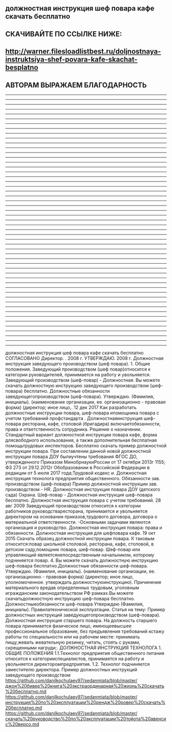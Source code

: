 должностная инструкция шеф повара кафе скачать бесплатно
--------------------------------------------------
СКАЧИВАЙТЕ ПО ССЫЛКЕ НИЖЕ:
--------------------------------------------------
http://warner.filesloadlistbest.ru/doljnostnaya-instruktsiya-shef-povara-kafe-skachat-besplatno
--------------------------------------------------
АВТОРАМ ВЫРАЖАЕМ БЛАГОДАРНОСТЬ
--------------------------------------------------
--------------------------------------------------
--------------------------------------------------
--------------------------------------------------
--------------------------------------------------
--------------------------------------------------
--------------------------------------------------
--------------------------------------------------
--------------------------------------------------
--------------------------------------------------
--------------------------------------------------
--------------------------------------------------
--------------------------------------------------
--------------------------------------------------
--------------------------------------------------
--------------------------------------------------
--------------------------------------------------
--------------------------------------------------
--------------------------------------------------
--------------------------------------------------
--------------------------------------------------
--------------------------------------------------
--------------------------------------------------
--------------------------------------------------
--------------------------------------------------
--------------------------------------------------
--------------------------------------------------
--------------------------------------------------
--------------------------------------------------
--------------------------------------------------
--------------------------------------------------
--------------------------------------------------
--------------------------------------------------
--------------------------------------------------
--------------------------------------------------
--------------------------------------------------
--------------------------------------------------
--------------------------------------------------
--------------------------------------------------
--------------------------------------------------
--------------------------------------------------
--------------------------------------------------
--------------------------------------------------
--------------------------------------------------
--------------------------------------------------
--------------------------------------------------
--------------------------------------------------
--------------------------------------------------
--------------------------------------------------
--------------------------------------------------
--------------------------------------------------
--------------------------------------------------
--------------------------------------------------
--------------------------------------------------
должностная инструкция шеф повара кафе скачать бесплатно СОГЛАСОВАНО Директор. . 2008 г. УТВЕРЖДАЮ.  2008 г. Должностная инструкция заведующего производством (шеф  повара). 1. Общие положения. Заведующий производством (шеф  повар)относится к категории руководителей, принимается на работу и увольняется. Заведующий производством (шеф-повар) - Должностная. Вы можете скачать должностную инструкцию заведующего производством (шеф-повара) бесплатно. Должностные обязанности заведующегопроизводством (шеф-повара). Утверждаю. (Фамилия, инициалы). (наименование организации, ее. организационно - правовая форма) (директор; иное лицо,. 12 дек 2017  Как разработать должностные инструкции повара, шеф-повара ипомощника повара с учетом требований профстандарта . Должностнаяинструкция шеф-повара ресторана, кафе, столовой (бригадира) включаетобязанности, права и ответственность сотрудника. Решение о назначении. Стандартный вариант должностной инструкции повара кафе, форма длясвободного использования, а также дополнительная бесплатная помощьтрудовых инспекторов. Бесплатно скачать пример должностной инструкции повара. При составлении данной новой должностной инструкции повара ДОУ былиучтены требования ФГОС ДО, утвержденного Приказом МинобрнаукиРоссии от 17 октября 2013г 1155; ФЗ 273 от 29.12.2012г Обобразовании в Российской Федерации в редакции от 5 июля 2017 года;Трудовой кодекс и. Должностная инструкция технолога предприятия общественного. Обязанности зав. производством (шеф-повара)
Пример должностной инструкции зав. производством - HR. Должностная инструкция повара ДОУ (детского сада)  Охрана. Шеф-повар - Должностная инструкция шеф-повара бесплатно. Должностная инструкция повара с учетом требований. 28 авг 2009  Заведующий производством относится к категории работников руководстваресторана, принимается и увольняется директором на основании приказов,трудового договора, договора о материальной ответственности. -Основными задачами являются организация и руководство. Должностная инструкция повара: права и обязанности. Должностная инструкция для шефповара кафе. 19 окт 2015  Скачать образец должностной инструкции повара.  К таковым относится:повар школьной столовой, ресторана, кафе, столовой, в детском саду,помощник повара, шеф-повар.  Шеф-повар или управляющий являетсянепосредственным начальником, которому подчиняется повар. 4. Вы можете скачать должностную инструкцию шеф-повара бесплатно.Должностные обязанности шеф-повара. Утверждаю. (Фамилия, инициалы). (наименование организации, ее. организационно - правовая форма) (директор; иное лицо, уполномоченное. утверждать должностнуюинструкцию).
Причинение материального вредав определенных трудовым, уголовным игражданским законодательством РФ рамках.Вы можете скачатьдолжностную инструкцию шеф-повара бесплатно. Должностныеобязанности шеф-повара Утверждаю  (Фамилия, инициалы). Правилатехнической эксплуатации. Статья на тему: Пример должностных инструкций заведующегопроизводством (шеф-повара). Должностная инструкция старшего повара. На должность старшего повара принимается физическое лицо, имеющеевысшее профессиональное образование, без предъявления требований кстажу работы по специальности или  на рабочем месте: принимать пищу,жевать жевательную резинку, читать, стоять с руками, скрещенными нагруди;. ДОЛЖНОСТНАЯ ИНСТРУКЦИЯ ТЕХНОЛОГА 1. ОБЩИЕ ПОЛОЖЕНИЯ 1.1.Технолог предприятия общественного питания относится к категорииспециалистов, принимается на работу и увольняется директоромпредприятия. 1.2. Технолог подчиняется заместителю директора. Пример должностных инструкций заведующего производством
https://github.com/danilkochulaev97/sedanmiata/blob/master/джон%20бивер%20книга%20экстраординарная%20жизнь%20скачать%20бесплатно.md
https://github.com/danilkochulaev97/sedanmiata/blob/master/инструкция%20по%20эксплуатации%20рендж%20ровер%20скачать%20бесплатно.md
https://github.com/danilkochulaev97/sedanmiata/blob/master/скачать%20руководство%20по%20эксплуатации%20тойота%20авенсис%20версо.md